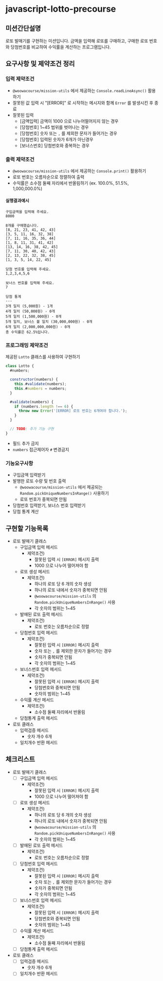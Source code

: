 # javascript-lotto-precourse

## 미션간단설명

로또 발매기를 구현하는 미션입니다. 금액을 입력해 로또를 구매하고, 구매한 로또 번호와 당첨번호를 비교하여 수익률을 계산하는 프로그램입니다.

## 요구사항 및 제약조건 정리

### 입력 제약조건

- `@woowacourse/mission-utils` 에서 제공하는 `Console.readLineAsync()` 활용하기
- 잘못된 값 입력 시 "\[ERROR]" 로 시작하는 메시지와 함께 `Error` 를 발생시킨 후 종료
- 잘못된 입력
  - \[금액입력] 금액이 1000 으로 나누어떨어지지 않는 경우
  - \[당첨번호] 1~45 범위를 벗어나는 경우
  - \[당첨번호] 숫자 또는 `,` 를 제외한 문자가 들어가는 경우
  - \[당첨번호] 입력된 숫자가 6개가 아닌경우
  - \[보너스번호] 당첨번호와 중복하는 경우

### 출력 제약조건

- `@woowacourse/mission-utils` 에서 제공하는 `Console.print()` 활용하기
- 로또 번호는 오름차순으로 정렬하여 출력
- 수익률은 소수점 둘째 자리에서 반올림하기 (ex. 100.0%, 51.5%, 1,000,000.0%)

#### 실행결과예시

```
구입금액을 입력해 주세요.
8000

8개를 구매했습니다.
[8, 21, 23, 41, 42, 43]
[3, 5, 11, 16, 32, 38]
[7, 11, 16, 35, 36, 44]
[1, 8, 11, 31, 41, 42]
[13, 14, 16, 38, 42, 45]
[7, 11, 30, 40, 42, 43]
[2, 13, 22, 32, 38, 45]
[1, 3, 5, 14, 22, 45]

당첨 번호를 입력해 주세요.
1,2,3,4,5,6

보너스 번호를 입력해 주세요.
7

당첨 통계
---
3개 일치 (5,000원) - 1개
4개 일치 (50,000원) - 0개
5개 일치 (1,500,000원) - 0개
5개 일치, 보너스 볼 일치 (30,000,000원) - 0개
6개 일치 (2,000,000,000원) - 0개
총 수익률은 62.5%입니다.
```

### 프로그래밍 제약조건

제공된 `Lotto` 클래스를 사용하여 구현하기

```javascript
class Lotto {
  #numbers;

  constructor(numbers) {
    this.#validate(numbers);
    this.#numbers = numbers;
  }

  #validate(numbers) {
    if (numbers.length !== 6) {
      throw new Error('[ERROR] 로또 번호는 6개여야 합니다.');
    }
  }

  // TODO: 추가 기능 구현
}
```

- 필드 추가 금지
- `numbers` 접근제어자 `#` 변경금지

### 기능요구사항

- 구입금액 입력받기
- 발행한 로또 수량 및 번호 출력
  - `@woowacourse/mission-utils` 에서 제공되는 `Random.pickUniqueNumbersInRange()` 사용하기
  - 로또 번호가 중복되면 안됨
- 당첨번호 입력받기, 보너스 번호 입력받기
- 당첨 통계 계산

## 구현할 기능목록

- 로또 발매기 클래스
  - 구입금액 입력 메서드
    - 제약조건)
      - 잘못된 입력 시 `[ERROR]` 메시지 출력
      - 1000 으로 나누어 떨어져야 함
  - 로또 생성 메서드
    - 제약조건)
      - 하나의 로또 당 6 개의 숫자 생성
      - 하나의 로또 내에서 숫자가 중복되면 안됨
      - `@woowacourse/mission-utils` 의`Random.pickUniqueNumbersInRange()` 사용
      - 각 숫자의 범위는 1~45
  - 발매된 로또 출력 메서드
    - 제약조건)
      - 로또 번호는 오름차순으로 정렬
  - 당첨번호 입력 메서드
    - 제약조건)
      - 잘못된 입력 시 `[ERROR]` 메시지 출력
      - 숫자 또는 `,` 를 제외한 문자가 들어가는 경우
      - 숫자가 중복되면 안됨
      - 각 숫자의 범위는 1~45
  - 보너스번호 입력 메서드
    - 제약조건)
      - 잘못된 입력 시 `[ERROR]` 메시지 출력
      - 당첨번호와 중복되면 안됨
      - 숫자의 범위는 1~45
  - 수익률 계산 메서드
    - 제약조건)
      - 소수점 둘째 자리에서 반올림
  - 당첨통계 출력 메서드
- 로또 클래스
  - 입력검증 메서드
    - 숫자 개수 6개
  - 일치개수 반환 메서드

## 체크리스트

- 로또 발매기 클래스
  - [ ] 구입금액 입력 메서드
    - 제약조건)
      - 잘못된 입력 시 `[ERROR]` 메시지 출력
      - 1000 으로 나누어 떨어져야 함
  - [ ] 로또 생성 메서드
    - 제약조건)
      - 하나의 로또 당 6 개의 숫자 생성
      - 하나의 로또 내에서 숫자가 중복되면 안됨
      - `@woowacourse/mission-utils` 의`Random.pickUniqueNumbersInRange()` 사용
      - 각 숫자의 범위는 1~45
  - [ ] 발매된 로또 출력 메서드
    - 제약조건)
      - 로또 번호는 오름차순으로 정렬
  - [ ] 당첨번호 입력 메서드
    - 제약조건)
      - 잘못된 입력 시 `[ERROR]` 메시지 출력
      - 숫자 또는 `,` 를 제외한 문자가 들어가는 경우
      - 숫자가 중복되면 안됨
      - 각 숫자의 범위는 1~45
  - [ ] 보너스번호 입력 메서드
    - 제약조건)
      - 잘못된 입력 시 `[ERROR]` 메시지 출력
      - 당첨번호와 중복되면 안됨
      - 숫자의 범위는 1~45
  - [ ] 수익률 계산 메서드
    - 제약조건)
      - 소수점 둘째 자리에서 반올림
  - [ ] 당첨통계 출력 메서드
- 로또 클래스
  - [ ] 입력검증 메서드
    - 숫자 개수 6개
  - [ ] 일치개수 반환 메서드
